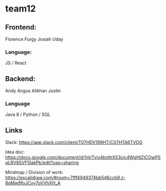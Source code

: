 # team12

## Frontend:
Florence
Furgy
Josiah
Uday

### Language:
JS / React

## Backend:
Andy
Angus
Alikhan
Justin

### Language
Java 8 / Python / SQL

## Links
Slack: https://app.slack.com/client/T07HDV199HT/C07HTA6TVDG

Idea doc: https://docs.google.com/document/d/1nVTviv4bnthX53cic4WgHtZjCOwPSqLRV8SVF5IakPk/edit?usp=sharing

Mindmap / Division of work: https://excalidraw.com/#room=7fff4949374bb546ccb9,z-8qMw9foJCvy7oVVhXH_A
